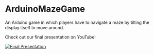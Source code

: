 # ArduinoMazeGame

An Arduino game in which players have to navigate a maze by tilting the display itself to move around.

Check out our final presentation on YouTube!

[![Final Presentation](https://img.youtube.com/vi/uTiTz2VrZsw/0.jpg)](https://www.youtube.com/watch?v=uTiTz2VrZsw)
